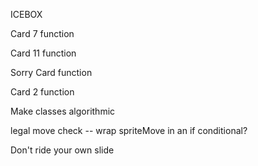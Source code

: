 ICEBOX

Card 7 function

Card 11 function

Sorry Card function

Card 2 function

Make classes algorithmic

legal move check -- wrap spriteMove in an if conditional?

Don't ride your own slide

